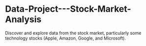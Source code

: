 # Data-Project---Stock-Market-Analysis
Discover and explore data from the stock market, particularly some technology stocks (Apple, Amazon, Google, and Microsoft).
